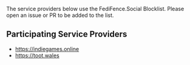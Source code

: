 The service providers below use the FediFence.Social Blocklist. Please open an issue or PR to be added to the list.

## Participating Service Providers

- https://indiegames.online
- https://toot.wales 
